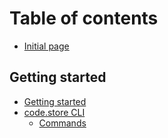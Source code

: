 # Table of contents

* [Initial page](README.md)

## Getting started
* [Getting started](getting-started.md)
* [code.store CLI](code-store-cli/README.md)
  * [Commands](code-store-cli/commands.md)

